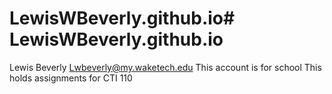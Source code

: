 # LewisWBeverly.github.io# LewisWBeverly.github.io

Lewis Beverly
Lwbeverly@my.waketech.edu
This account is for school
This holds assignments for CTI 110
